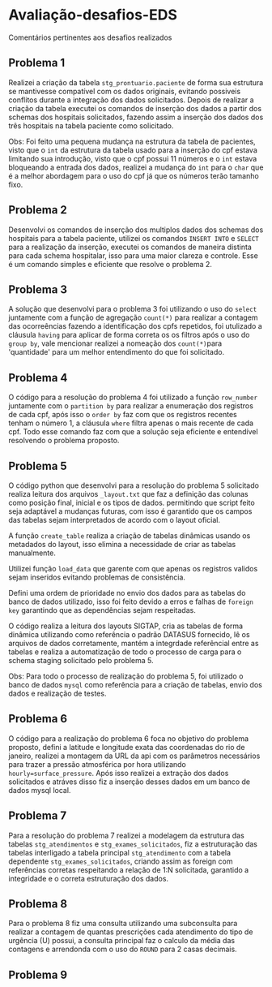 # Avaliação-desafios-EDS

Comentários pertinentes aos desafios realizados

## Problema 1 

Realizei a criação da tabela ```stg_prontuario.paciente``` de forma sua estrutura se mantivesse compatível com os dados originais, evitando possiveis conflitos durante a integração dos dados solicitados. Depois de realizar a criação da tabela executei os comandos de inserção dos dados a partir dos schemas dos hospitais solicitados, fazendo assim a inserção dos dados dos três hospitais na tabela paciente como solicitado.

Obs: Foi feito uma pequena mudança na estrutura da tabela de pacientes, visto que o ```int``` da estrutura da tabela usado para a inserção do cpf estava limitando sua introdução, visto que o cpf possui 11 números e o ```int``` estava bloqueando a entrada dos dados, realizei a mudança do ```int``` para o ```char``` que é a melhor abordagem para o uso do cpf já que os números terão tamanho fixo.

## Problema 2

Desenvolvi os comandos de inserção dos multiplos dados dos schemas dos hospitais para a tabela paciente, utilizei os comandos ``` INSERT INTO ``` e ```SELECT``` para a realização da inserção, executei os comandos de maneira distinta para cada schema hospitalar, isso para uma maior clareza e controle. Esse é um comando simples e eficiente que resolve o problema 2.

## Problema 3 

A solução que desenvolvi para o problema 3 foi utilizando o uso do ```select``` juntamente com a função de agregação ```count(*)``` para realizar a contagem das ocorreências fazendo a identificação dos cpfs repetidos, foi utulizado a cláusula ```having``` para aplicar de forma correta os os filtros após o uso do ```group by```, vale mencionar realizei a nomeação dos ```count(*)```para 'quantidade' para um melhor entendimento do que foi solicitado.

## Problema 4

O código para a resolução do problema 4 foi utilizado a função ```row_number``` juntamente com o ```partition by``` para realizar a enumeração dos registros de cada cpf, após isso o ```order by``` faz com que os registros recentes tenham o número 1, a cláusula ```where``` filtra apenas o mais recente de cada cpf. Todo esse comando faz com que a solução seja eficiente e entendível resolvendo o problema proposto.

## Problema 5

O código python que desenvolvi para a resolução do problema 5 solicitado realiza leitura dos arquivos ```_layout.txt``` que faz a definição das colunas como posição final, inicial e os tipos de dados. permitindo que script feito seja adaptável a mudanças futuras, com isso é garantido que os campos das tabelas sejam interpretados de acordo com o layout oficial. 

A função ```create_table``` realiza a criação de tabelas dinâmicas usando os metadados do layout, isso elimina a necessidade de criar as tabelas manualmente. 

Utilizei função ```load_data``` que garente com que apenas os registros validos sejam inseridos evitando problemas de consistência. 

Defini uma ordem de prioridade no envio dos dados para as tabelas do banco de dados utilizado, isso foi feito devido a erros e falhas de ```foreign key``` garantindo que as dependências sejam respeitadas.

O código realiza a leitura dos layouts SIGTAP, cria as tabelas de forma dinâmica utilizando como referência o padrão DATASUS fornecido, lê os arquivos de dados corretamente, mantém a integrdade referêncial entre as tabelas e realiza a automatização de todo o processo de carga para o schema staging solicitado pelo problema 5.

Obs: Para todo o processo de realização do problema 5, foi utilizado o banco de dados ```mysql``` como referência para a criação de tabelas, envio dos dados e realização de testes.

## Problema 6

O código para a realização do problema 6 foca no objetivo do problema proposto, defini a latitude e longitude exata das coordenadas do rio de janeiro, realizei a montagem da URL da api com os parâmetros necessários para trazer a pressão atmosférica por hora utilizando ```hourly=surface_pressure```. Após isso realizei a extração dos dados solicitados e atráves disso fiz a inserção desses dados em um banco de dados mysql local. 

## Problema 7

Para a resolução do problema 7 realizei a modelagem da estrutura das tabelas ```stg_atendimentos``` e ```stg_exames_solicitados```, fiz a estruturação das tabelas interligado a tabela principal ```stg_atendimento``` com a tabela dependente ```stg_exames_solicitados```, criando assim as foreign com referências corretas respeitando a relação de 1:N solicitada, garantido a integridade e o correta estruturação dos dados.

## Problema 8 

Para o problema 8 fiz uma consulta utilizando uma subconsulta para realizar a contagem de quantas prescrições cada atendimento do tipo de urgência (U) possui, a consulta principal faz o calculo da média das contagens e arrendonda com o uso do ```ROUND``` para 2 casas decimais.

## Problema 9 









